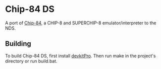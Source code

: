 # Chip-84 DS 
A port of [Chip-84](https://github.com/ckosmic/chip-84), a CHIP-8 and SUPERCHIP-8 emulator/interpreter to the NDS.

## Building
To build Chip-84 DS, first install [devkitPro](https://devkitpro.org/wiki/Getting_Started).  Then run make in the project's directory or run build.bat.
